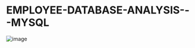 # EMPLOYEE-DATABASE-ANALYSIS---MYSQL

![image](https://github.com/arjundomle07/EMPLOYEE-DATABASE-ANALYSIS---MYSQL/assets/123333114/b3471ade-7f8f-4534-829e-cf33ec66289d)

